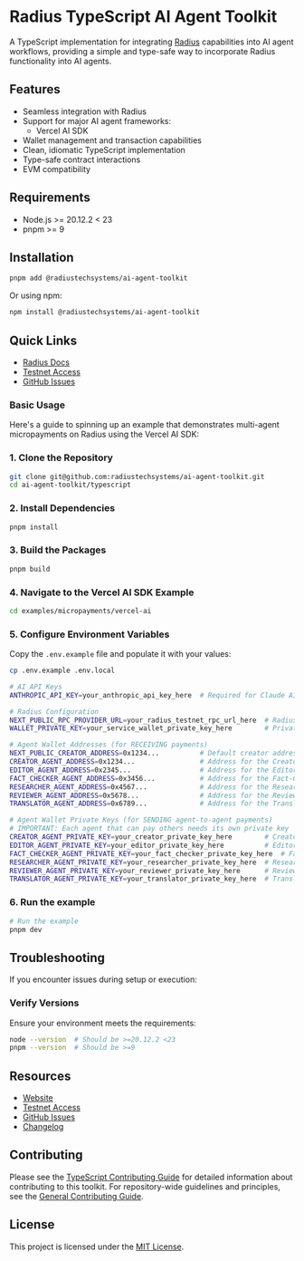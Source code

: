 # Radius TypeScript AI Agent Toolkit

A TypeScript implementation for integrating [Radius](https://radiustech.xyz/) capabilities into AI agent workflows, providing a simple and type-safe way to incorporate Radius functionality into AI agents.

## Features

- Seamless integration with Radius
- Support for major AI agent frameworks:
  - Vercel AI SDK
- Wallet management and transaction capabilities
- Clean, idiomatic TypeScript implementation
- Type-safe contract interactions
- EVM compatibility

## Requirements

- Node.js >= 20.12.2 < 23
- pnpm >= 9

## Installation

```bash
pnpm add @radiustechsystems/ai-agent-toolkit
```

Or using npm:

```bash
npm install @radiustechsystems/ai-agent-toolkit
```

## Quick Links

- [Radius Docs](https://docs.radiustech.xyz/)
- [Testnet Access](https://docs.radiustech.xyz/radius-testnet-access)
- [GitHub Issues](https://github.com/radiustechsystems/ai-agent-toolkit/issues)

### Basic Usage

Here's a guide to spinning up an example that demonstrates multi-agent micropayments on Radius using the Vercel AI SDK:

### 1. Clone the Repository

```bash
git clone git@github.com:radiustechsystems/ai-agent-toolkit.git
cd ai-agent-toolkit/typescript
```

### 2. Install Dependencies

```bash
pnpm install
```

### 3. Build the Packages

```bash
pnpm build
```

### 4. Navigate to the Vercel AI SDK Example

```bash
cd examples/micropayments/vercel-ai
```

### 5. Configure Environment Variables

Copy the `.env.example` file and populate it with your values:

```bash
cp .env.example .env.local
```

```bash
# AI API Keys
ANTHROPIC_API_KEY=your_anthropic_api_key_here  # Required for Claude AI models

# Radius Configuration
NEXT_PUBLIC_RPC_PROVIDER_URL=your_radius_testnet_rpc_url_here  # Radius testnet RPC URL
WALLET_PRIVATE_KEY=your_service_wallet_private_key_here        # Private key for service wallet that sends base payments (must be funded)

# Agent Wallet Addresses (for RECEIVING payments)
NEXT_PUBLIC_CREATOR_ADDRESS=0x1234...          # Default creator address shown in UI form (can be overridden by user)
CREATOR_AGENT_ADDRESS=0x1234...                # Address for the Creator agent (receives 40% of payment)
EDITOR_AGENT_ADDRESS=0x2345...                 # Address for the Editor agent (receives 15% of payment)
FACT_CHECKER_AGENT_ADDRESS=0x3456...           # Address for the Fact-Checker agent (receives 10% of payment)
RESEARCHER_AGENT_ADDRESS=0x4567...             # Address for the Researcher agent (receives 15% of payment)
REVIEWER_AGENT_ADDRESS=0x5678...               # Address for the Reviewer agent (receives 10% of payment)
TRANSLATOR_AGENT_ADDRESS=0x6789...             # Address for the Translator agent (receives 10% of payment)

# Agent Wallet Private Keys (for SENDING agent-to-agent payments)
# IMPORTANT: Each agent that can pay others needs its own private key
CREATOR_AGENT_PRIVATE_KEY=your_creator_private_key_here        # Creator agent wallet private key (for paying researcher/editor)
EDITOR_AGENT_PRIVATE_KEY=your_editor_private_key_here          # Editor agent wallet private key (for paying reviewer)
FACT_CHECKER_AGENT_PRIVATE_KEY=your_fact_checker_private_key_here  # Fact-checker agent wallet private key
RESEARCHER_AGENT_PRIVATE_KEY=your_researcher_private_key_here  # Researcher agent wallet private key
REVIEWER_AGENT_PRIVATE_KEY=your_reviewer_private_key_here      # Reviewer agent wallet private key
TRANSLATOR_AGENT_PRIVATE_KEY=your_translator_private_key_here  # Translator agent wallet private key
```

### 6. Run the example

```bash
# Run the example
pnpm dev
```

## Troubleshooting

If you encounter issues during setup or execution:

### Verify Versions

Ensure your environment meets the requirements:

```bash
node --version  # Should be >=20.12.2 <23
pnpm --version  # Should be >=9
```

## Resources

- [Website](https://radiustech.xyz/)
- [Testnet Access](https://docs.radiustech.xyz/radius-testnet-access)
- [GitHub Issues](https://github.com/radiustechsystems/ai-agent-toolkit/issues)
- [Changelog](CHANGELOG.md)

## Contributing

Please see the [TypeScript Contributing Guide](CONTRIBUTING.md) for detailed information about contributing to this toolkit. For repository-wide guidelines and principles, see the [General Contributing Guide](../CONTRIBUTING.md).

## License

This project is licensed under the [MIT License](../LICENSE).
